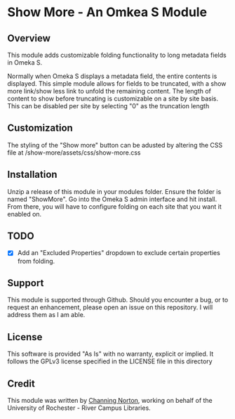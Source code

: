 # Show More - An Omkea S Module
## Overview
This module adds customizable folding functionality to long metadata fields in Omeka S.

Normally when Omeka S displays a metadata field, the entire contents is displayed. This simple module allows for fields to be truncated, with a show more link/show less link to unfold the remaining content. The length of content to show before truncating is customizable on a site by site basis. This can be disabled per site by selecting "0" as the truncation length

## Customization

The styling of the "Show more" button can be adusted by altering the CSS file at /show-more/assets/css/show-more.css

## Installation
Unzip a release of this module in your modules folder. Ensure the folder is named "ShowMore". Go into the Omeka S admin interface and hit install. From there, you will have to configure folding on each site that you want it enabled on.

## TODO
- [x] Add an "Excluded Properties" dropdown to exclude certain properties from folding.

## Support
This module is supported through Github. Should you encounter a bug, or to request an enhancement, please open an issue on this repository. I will address them as I am able.

## License
This software is provided "As Is" with no warranty, explicit or implied. It follows the GPLv3 license specified in the LICENSE file in this directory

## Credit
This module was written by [Channing Norton](https://github.com/C-Norton/), working on behalf of the University of Rochester - River Campus Libraries.

